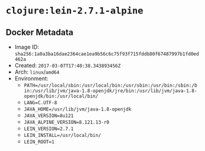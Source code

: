 # `clojure:lein-2.7.1-alpine`

## Docker Metadata

- Image ID: `sha256:1a0a3ba16dae2364cae1ea9b56c6c75f93f715fddb80f67487997b1fd0ed462a`
- Created: `2017-03-07T17:40:38.343893456Z`
- Arch: `linux`/`amd64`
- Environment:
  - `PATH=/usr/local/sbin:/usr/local/bin:/usr/sbin:/usr/bin:/sbin:/bin:/usr/lib/jvm/java-1.8-openjdk/jre/bin:/usr/lib/jvm/java-1.8-openjdk/bin:/usr/local/bin/`
  - `LANG=C.UTF-8`
  - `JAVA_HOME=/usr/lib/jvm/java-1.8-openjdk`
  - `JAVA_VERSION=8u121`
  - `JAVA_ALPINE_VERSION=8.121.13-r0`
  - `LEIN_VERSION=2.7.1`
  - `LEIN_INSTALL=/usr/local/bin/`
  - `LEIN_ROOT=1`
